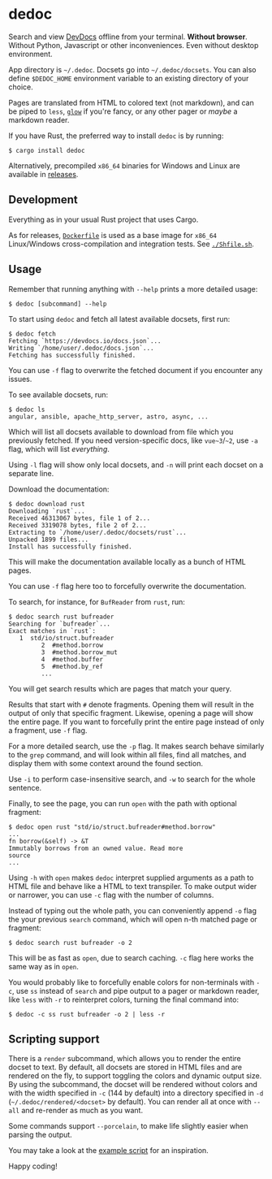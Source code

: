 # dedoc

Search and view [DevDocs](https://devdocs.io/) offline from your terminal.
**Without browser**. Without Python, Javascript or other inconveniences. Even
without desktop environment.

App directory is `~/.dedoc`. Docsets go into `~/.dedoc/docsets`. You can also
define `$DEDOC_HOME` environment variable to an existing directory of your
choice.

Pages are translated from HTML to colored text (not markdown), and can be piped
to `less`, [`glow`](https://github.com/charmbracelet/glow) if you're fancy, or
any other pager or *maybe* a markdown reader.

If you have Rust, the preferred way to install `dedoc` is by running:
```console
$ cargo install dedoc
```

Alternatively, precompiled `x86_64` binaries for Windows and Linux are
available in [releases](https://github.com/toiletbril/dedoc/releases).

## Development

Everything as in your usual Rust project that uses Cargo.

As for releases, [`Dockerfile`](./Dockefile) is used as a base image for
`x86_64` Linux/Windows cross-compilation and integration tests. See
[`./Shfile.sh`](./Shfile.sh).

## Usage

Remember that running anything with `--help` prints a more detailed usage:
 ```console
 $ dedoc [subcommand] --help
 ```

To start using `dedoc` and fetch all latest available docsets, first run:
```console
$ dedoc fetch
Fetching `https://devdocs.io/docs.json`...
Writing `/home/user/.dedoc/docs.json`...
Fetching has successfully finished.
```

You can use `-f` flag to overwrite the fetched document if you encounter any
issues.

 To see available docsets, run:
```console
$ dedoc ls
angular, ansible, apache_http_server, astro, async, ...
```

Which will list all docsets available to download from file which you
previously fetched. If you need version-specific docs, like `vue~3`/`~2`, use
`-a` flag, which will list *everything*.

Using `-l` flag will show only local docsets, and `-n` will print each docset
on a separate line.

Download the documentation:
```console
$ dedoc download rust
Downloading `rust`...
Received 46313067 bytes, file 1 of 2...
Received 3319078 bytes, file 2 of 2...
Extracting to `/home/user/.dedoc/docsets/rust`...
Unpacked 1899 files...
Install has successfully finished.
```

This will make the documentation available locally as a bunch of HTML pages.

You can use `-f` flag here too to forcefully overwrite the documentation.

To search, for instance, for `BufReader` from `rust`, run:
```console
$ dedoc search rust bufreader
Searching for `bufreader`...
Exact matches in `rust`:
   1  std/io/struct.bufreader
         2  #method.borrow
         3  #method.borrow_mut
         4  #method.buffer
         5  #method.by_ref
         ...
```

You will get search results which are pages that match your query.

Results that start with `#` denote fragments. Opening them will result in the
output of only that specific fragment. Likewise, opening a page will show the
entire page. If you want to forcefully print the entire page instead of only a
fragment, use `-f` flag.

For a more detailed search, use the `-p` flag. It makes search behave similarly
to the `grep` command, and will look within all files, find all matches, and
display them with some context around the found section.

Use `-i` to perform case-insensitive search, and `-w` to search for the whole
sentence.

Finally, to see the page, you can run `open` with the path with optional
fragment:
```console
$ dedoc open rust "std/io/struct.bufreader#method.borrow"
...
fn borrow(&self) -> &T
Immutably borrows from an owned value. Read more
source
...
```

Using `-h` with `open` makes `dedoc` interpret supplied arguments as a path to
HTML file and behave like a HTML to text transpiler. To make output wider or
narrower, you can use `-c` flag with the number of columns.

Instead of typing out the whole path, you can conveniently append `-o` flag the
your previous `search` command, which will open n-th matched page or fragment:
```console
$ dedoc search rust bufreader -o 2
```

This will be as fast as `open`, due to search caching. `-c` flag here works the
same way as in `open`.

You would probably like to forcefully enable colors for non-terminals with `-c`,
use `ss` instead of `search` and pipe output to a pager or markdown reader, like
`less` with `-r` to reinterpret colors, turning the final command into:
```console
$ dedoc -c ss rust bufreader -o 2 | less -r
```

## Scripting support

There is a `render` subcommand, which allows you to render the entire docset to
text. By default, all docsets are stored in HTML files and are rendered on the
fly, to support toggling the colors and dynamic output size. By using the
subcommand, the docset will be rendered without colors and with the width
specified in `-c` (144 by default) into a directory specified in `-d`
(`~/.dedoc/rendered/<docset>` by default). You can render all at once with
`--all` and re-render as much as you want.

Some commands support `--porcelain`, to make life slightly easier when parsing
the output.

You may take a look at the [example script](./dedoc-fzf.sh) for an inspiration.

Happy coding!
